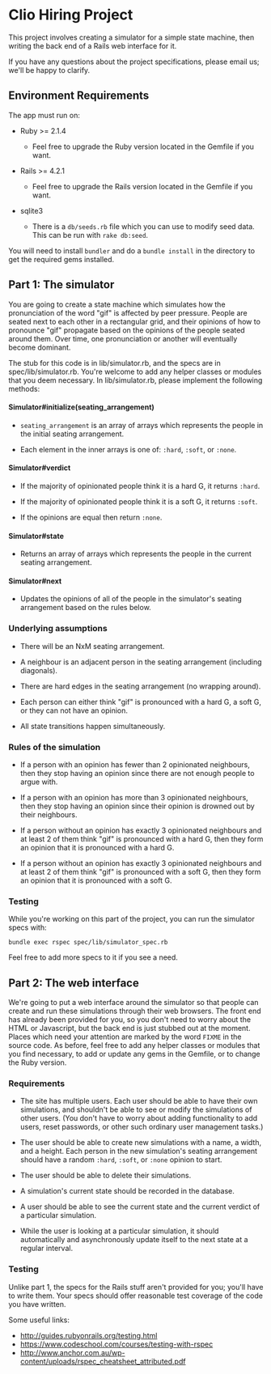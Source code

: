 # Clio Hiring Project

This project involves creating a simulator for a simple state machine, then
writing the back end of a Rails web interface for it.

If you have any questions about the project specifications, please email
us; we'll be happy to clarify.

## Environment Requirements

The app must run on:

* Ruby >= 2.1.4
  * Feel free to upgrade the Ruby version located in the Gemfile if you want.

* Rails >= 4.2.1
  * Feel free to upgrade the Rails version located in the Gemfile if you want.

* sqlite3
  * There is a `db/seeds.rb` file which you can use to modify seed data. This
    can be run with `rake db:seed`.

You will need to install `bundler` and do a `bundle install` in the
directory to get the required gems installed.

## Part 1: The simulator

You are going to create a state machine which simulates how the
pronunciation of the word "gif" is affected by peer pressure. People are
seated next to each other in a rectangular grid, and their opinions of how
to pronounce "gif" propagate based on the opinions of the people seated
around them. Over time, one pronunciation or another will eventually become
dominant.

The stub for this code is in lib/simulator.rb, and the specs are in
spec/lib/simulator.rb. You're welcome to add any helper classes or modules
that you deem necessary. In lib/simulator.rb, please implement the
following methods:

#### Simulator#initialize(seating_arrangement)

* `seating_arrangement` is an array of arrays which represents the people
  in the initial seating arrangement.

* Each element in the inner arrays is one of: `:hard`, `:soft`, or `:none`.

#### Simulator#verdict

* If the majority of opinionated people think it is a hard G, it returns `:hard`.

* If the majority of opinionated people think it is a soft G, it returns `:soft`.

* If the opinions are equal then return `:none`.

#### Simulator#state

* Returns an array of arrays which represents the people in the current
  seating arrangement.

#### Simulator#next

* Updates the opinions of all of the people in the simulator's seating
  arrangement based on the rules below.

### Underlying assumptions

* There will be an NxM seating arrangement.

* A neighbour is an adjacent person in the seating arrangement (including diagonals).

* There are hard edges in the seating arrangement (no wrapping around).

* Each person can either think "gif" is pronounced with a hard G, a soft G,
  or they can not have an opinion.

* All state transitions happen simultaneously.

### Rules of the simulation

* If a person with an opinion has fewer than 2 opinionated neighbours, then
  they stop having an opinion since there are not enough people to argue
  with.

* If a person with an opinion has more than 3 opinionated neighbours, then
  they stop having an opinion since their opinion is drowned out by their
  neighbours.

* If a person without an opinion has exactly 3 opinionated neighbours and
  at least 2 of them think "gif" is pronounced with a hard G, then they
  form an opinion that it is pronounced with a hard G.

* If a person without an opinion has exactly 3 opinionated neighbours and
  at least 2 of them think "gif" is pronounced with a soft G, then they
  form an opinion that it is pronounced with a soft G.

### Testing

While you're working on this part of the project, you can run the
simulator specs with:
```
bundle exec rspec spec/lib/simulator_spec.rb
```
Feel free to add more specs to it if you see a need.

## Part 2: The web interface

We're going to put a web interface around the simulator so that people can
create and run these simulations through their web browsers. The front end
has already been provided for you, so you don't need to worry about the
HTML or Javascript, but the back end is just stubbed out at the moment.
Places which need your attention are marked by the word `FIXME` in the
source code. As before, feel free to add any helper classes or modules that
you find necessary, to add or update any gems in the Gemfile, or to change
the Ruby version.

### Requirements

* The site has multiple users. Each user should be able to have their own
  simulations, and shouldn't be able to see or modify the simulations of
  other users. (You don't have to worry about adding functionality to add
  users, reset passwords, or other such ordinary user management tasks.)

* The user should be able to create new simulations with a name, a width,
  and a height. Each person in the new simulation's seating arrangement
  should have a random `:hard`, `:soft`, or `:none` opinion to start.

* The user should be able to delete their simulations.

* A simulation's current state should be recorded in the database.

* A user should be able to see the current state and the current verdict of
  a particular simulation.

* While the user is looking at a particular simulation, it should
  automatically and asynchronously update itself to the next state at a
  regular interval.

### Testing

Unlike part 1, the specs for the Rails stuff aren't provided for you;
you'll have to write them. Your specs should offer reasonable test coverage
of the code you have written.

Some useful links:
* http://guides.rubyonrails.org/testing.html
* https://www.codeschool.com/courses/testing-with-rspec
* http://www.anchor.com.au/wp-content/uploads/rspec_cheatsheet_attributed.pdf
